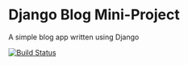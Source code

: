 # Django Blog Mini-Project

A simple blog app written using Django

[![Build Status](https://travis-ci.org/EricGaona/django-blog.svg?branch=master)](https://travis-ci.org/EricGaona/django-blog)